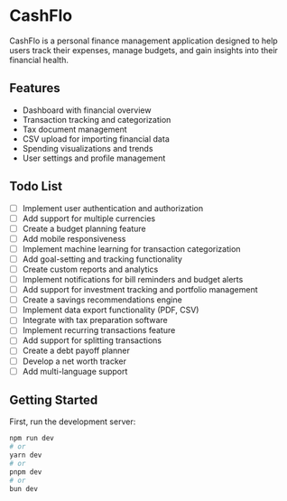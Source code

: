 # CashFlo

CashFlo is a personal finance management application designed to help users track their expenses, manage budgets, and gain insights into their financial health.

## Features

- Dashboard with financial overview
- Transaction tracking and categorization
- Tax document management
- CSV upload for importing financial data
- Spending visualizations and trends
- User settings and profile management

## Todo List

- [ ] Implement user authentication and authorization
- [ ] Add support for multiple currencies
- [ ] Create a budget planning feature
- [ ] Add mobile responsiveness
- [ ] Implement machine learning for transaction categorization
- [ ] Add goal-setting and tracking functionality
- [ ] Create custom reports and analytics
- [ ] Implement notifications for bill reminders and budget alerts
- [ ] Add support for investment tracking and portfolio management
- [ ] Create a savings recommendations engine
- [ ] Implement data export functionality (PDF, CSV)
- [ ] Integrate with tax preparation software
- [ ] Implement recurring transactions feature
- [ ] Add support for splitting transactions
- [ ] Create a debt payoff planner
- [ ] Develop a net worth tracker
- [ ] Add multi-language support

## Getting Started

First, run the development server:

```bash
npm run dev
# or
yarn dev
# or
pnpm dev
# or
bun dev
```
